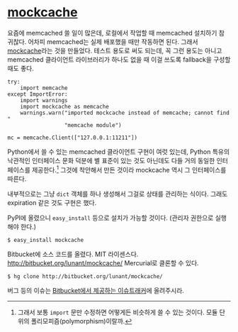 [mockcache][source]
===================

요즘에 memcached 쓸 일이 많은데, 로컬에서 작업할 때 memcached 설치하기 참 귀찮다. 어차피 memcached는 실제 배포했을 때만 작동하면 된다. 그래서 [mockcache][]라는 것을 만들었다. 테스트 용도로 써도 되는데, 꼭 그런 용도는 아니고 memcached 클라이언트 라이브러리가 하나도 없을 때 이걸 쓰도록 fallback을 구성할 때도 좋다.

    try:
        import memcache
    except ImportError:
        import warnings
        import mockcache as memcache
        warnings.warn("imported mockcache instead of memcache; cannot find "
                      "memcache module")

    mc = memcache.Client(["127.0.0.1:11211"])

Python에서 쓸 수 있는 memcached 클라이언트 구현이 여럿 있는데, Python 특유의 낙관적인 인터페이스 문화 덕분에 별 표준이 있는 것도 아닌데도 다들 거의 동일한 인터페이스를 제공한다.[^1] 그것에 착안해서 만든 것이라 mockcache 역시 그 인터페이스를 따른다.

내부적으로는 그냥 `dict` 객체를 하나 생성해서 그걸로 상태를 관리하는 식이다. 그래도 expiration 같은 것도 구현은 했다.

PyPI에 올렸으니 `easy_install` 등으로 설치가 가능할 것이다. (관리자 권한으로 실행해야 한다.)

    $ easy_install mockcache

Bitbucket에 소스 코드를 올렸다. MIT 라이센스다. <http://bitbucket.org/lunant/mockcache/> Mercurial로 클론할 수 있다.

    $ hg clone http://bitbucket.org/lunant/mockcache/

버그 등의 이슈는 [Bitbucket에서 제공하는 이슈트래커][1]에 올려주시라.


  [^1]: 그래서 보통 `import` 문만 수정하면 어떻게든 비슷하게 쓸 수 있는 것이다. 모듈 단위의 폴리모피즘(polymorphism)이랄까.

  [mockcache]: http://pypi.python.org/pypi/mockcache
  [1]: http://bitbucket.org/lunant/mockcache/issues/new/

[source]: http://pypi.python.org/pypi/mockcache
